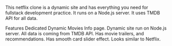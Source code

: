 This netflix clone is a dynamic site and has everything you need for fullstack development practice.
It runs on a Node.js server. 
It uses TMDB API for all data.

Features
Dedicated Dynamic Movies Info page.
Dynamic site run on Node.js server.
All data is coming from TMDB API.
Has movie trailers, and recommendations.
Has smooth card slider effect.
Looks similar to Netflix.

